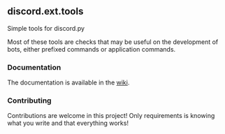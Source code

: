discord.ext.tools
-----------------

Simple tools for discord.py

Most of these tools are checks that may be useful on the development of bots, either prefixed
commands or application commands.


### Documentation

The documentation is available in the [wiki](https://github.com/DA-344/discord-ext-tools/wiki).

### Contributing

Contributions are welcome in this project! Only requirements is knowing what you write
and that everything works!
